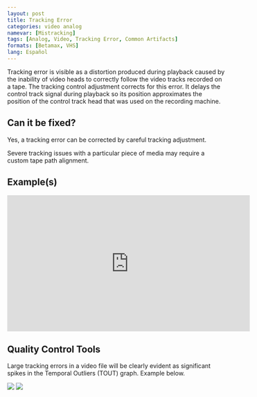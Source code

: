```yaml
---
layout: post
title: Tracking Error
categories: video analog
namevar: [Mistracking]
tags: [Analog, Video, Tracking Error, Common Artifacts]
formats: [Betamax, VHS]
lang: Español
---
```


Tracking error is visible as a distortion produced during playback caused by the inability of video heads to correctly follow the video tracks recorded on a tape. The tracking control adjustment corrects for this error. It delays the control track signal during playback so its position approximates the position of the control track head that was used on the recording machine.

## Can it be fixed?

Yes, a tracking error can be corrected by careful tracking adjustment.

Severe tracking issues with a particular piece of media may require a custom tape path alignment.

## Example(s)
<iframe src="https://archive.org/embed/tracking_201702" width="560" height="315" frameborder="0" webkitallowfullscreen="true" mozallowfullscreen="true" allowfullscreen></iframe>

## Quality Control Tools
Large tracking errors in a video file will be clearly evident as significant spikes in the Temporal Outliers (TOUT) graph. Example below.


<img src="{{ site.baseurl }}/images/Tracking_error_qct2.png">

<img src="{{ site.baseurl }}/images/Trackingerror_qct.png">
